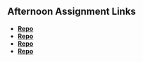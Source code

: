 ## Afternoon Assignment Links

* **[Repo](https://github.com/tylermarcott/vue-playground)**
* **[Repo](https://github.com/tylermarcott/giftedVueLab)**
* **[Repo](https://github.com/tylermarcott/lateSummer23-gregsListVue)**
* **[Repo](https://github.com/millho/blogger)**
